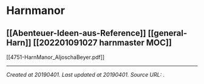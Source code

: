 # Harnmanor
 [[Abenteuer-Ideen-aus-Reference]] [[general-Harn]] [[202201091027 harnmaster MOC]] 
---
[[4751-HarnManor_AljoschaBeyer.pdf]]


---

_Created at 20190401._
_Last updated at 20190401._
_Source URL: [](https://kupdf.net/downloadFile/59c9f8af08bbc5d71a686eed)._



